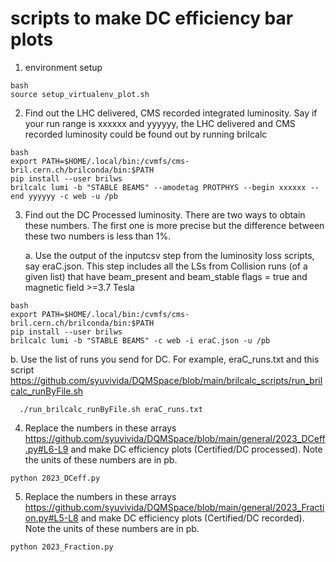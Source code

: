 # scripts to make DC efficiency bar plots

1. environment setup

```
bash
source setup_virtualenv_plot.sh
```

2. Find out the LHC delivered, CMS recorded integrated luminosity. Say if your run range is xxxxxx and yyyyyy, the LHC delivered and CMS recorded luminosity could be found out by running brilcalc
```
bash
export PATH=$HOME/.local/bin:/cvmfs/cms-bril.cern.ch/brilconda/bin:$PATH
pip install --user brilws
brilcalc lumi -b "STABLE BEAMS" --amodetag PROTPHYS --begin xxxxxx --end yyyyyy -c web -u /pb
```


3. Find out the DC Processed luminosity. There are two ways to obtain these numbers. The first one is more precise but the difference between these two numbers is less than 1%. 

   a. Use the output of the inputcsv step from the luminosity loss scripts, say eraC.json. This step includes all the LSs from Collision runs (of a given list) that have beam_present and beam_stable flags = true and magnetic field >=3.7 Tesla
```
bash
export PATH=$HOME/.local/bin:/cvmfs/cms-bril.cern.ch/brilconda/bin:$PATH
pip install --user brilws
brilcalc lumi -b "STABLE BEAMS" -c web -i eraC.json -u /pb 
```

   b. Use the list of runs you send for DC. For example, eraC_runs.txt and this script https://github.com/syuvivida/DQMSpace/blob/main/brilcalc_scripts/run_brilcalc_runByFile.sh
```
  ./run_brilcalc_runByFile.sh eraC_runs.txt
```


4. Replace the numbers in these arrays https://github.com/syuvivida/DQMSpace/blob/main/general/2023_DCeff.py#L6-L9
and make DC efficiency plots (Certified/DC processed). Note the units of these numbers are in pb.
```
python 2023_DCeff.py
```


5. Replace the numbers in these arrays https://github.com/syuvivida/DQMSpace/blob/main/general/2023_Fraction.py#L5-L8
and make DC efficiency plots (Certified/DC recorded). Note the units of these numbers are in pb.
```
python 2023_Fraction.py
```

